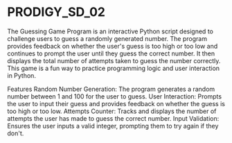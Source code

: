 # PRODIGY_SD_02
The Guessing Game Program is an interactive Python script designed to challenge users to guess a randomly generated number. The program provides feedback on whether the user's guess is too high or too low and continues to prompt the user until they guess the correct number. It then displays the total number of attempts taken to guess the number correctly. This game is a fun way to practice programming logic and user interaction in Python.

Features
Random Number Generation: The program generates a random number between 1 and 100 for the user to guess.
User Interaction: Prompts the user to input their guess and provides feedback on whether the guess is too high or too low.
Attempts Counter: Tracks and displays the number of attempts the user has made to guess the correct number.
Input Validation: Ensures the user inputs a valid integer, prompting them to try again if they don't.
